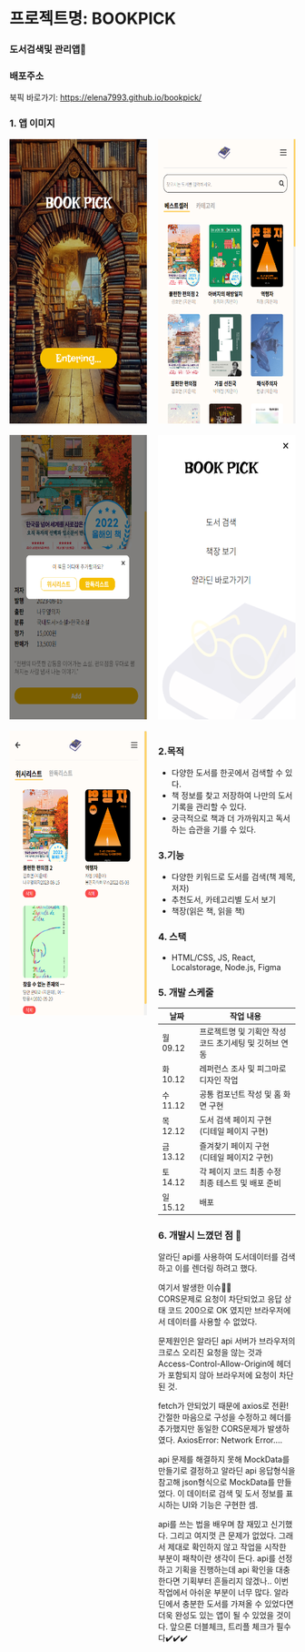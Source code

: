 # 프로젝트명: BOOKPICK

### 도서검색및 관리앱👀

### 배포주소

북픽 바로가기: <https://elena7993.github.io/bookpick/>

### 1. 앱 이미지

<div style="display: grid; grid-template-columns: repeat(2, 1fr); gap: 20px;">
<img src="./public/images/bookpick_home.png" alt="홈화면" width="300" height="500">
<img src="./public/images/bookpick_main.png" alt="홈화면" width="300" height="500">
<img src="./public/images/bookpick_add.png" alt="홈화면" width="300" height="500">
<img src="./public/images/bookpick_menu.png" alt="홈화면" width="300" height="500">
<img src="./public/images/bookpick_shelf.png" alt="홈화면" width="300" height="500">

<div>

<p style="margin: 20px 0;"></p>

### 2.목적

- 다양한 도서를 한곳에서 검색할 수 있다.
- 책 정보를 찾고 저장하여 나만의 도서기록을 관리할 수 있다.
- 궁극적으로 책과 더 가까워지고 독서하는 습관을 기를 수 있다.

### 3.기능

- 다양한 키워드로 도서를 검색(책 제목, 저자)
- 추천도서, 카테고리별 도서 보기
- 책장(읽은 책, 읽을 책)

### 4. 스택

- HTML/CSS, JS, React, Localstorage, Node.js, Figma

### 5. 개발 스케줄

| 날짜     | 작업 내용                                                 |
| -------- | --------------------------------------------------------- |
| 월 09.12 | 프로젝트명 및 기획안 작성<br>코드 초기세팅 및 깃허브 연동 |
| 화 10.12 | 레퍼런스 조사 및 피그마로 디자인 작업                     |
| 수 11.12 | 공통 컴포넌트 작성 및 홈 화면 구현                        |
| 목 12.12 | 도서 검색 페이지 구현<br>(디테일 페이지 구현)             |
| 금 13.12 | 즐겨찾기 페이지 구현<br>(디테일 페이지2 구현)             |
| 토 14.12 | 각 페이지 코드 최종 수정<br>최종 테스트 및 배포 준비      |
| 일 15.12 | 배포                                                      |

### 6. 개발시 느꼈던 점 📍

알라딘 api를 사용하여 도서데이터를 검색하고 이를 렌더링 하려고 했다.

여기서 발생한 이슈😶‍🌫️<br>
CORS문제로 요청이 차단되었고 응답 상태 코드 200으로 OK 였지만 브라우저에서 데이터를 사용할 수 없었다.

문제원인은 알라딘 api 서버가 브라우저의 크로스 오리진 요청을 않는 것과 Access-Control-Allow-Origin에 헤더가 포함되지 않아 브라우저에 요청이 차단된 것.

fetch가 안되었기 때문에 axios로 전환!<br>
간절한 마음으로 구성을 수정하고 헤더를 추가했지만 동일한 CORS문제가 발생하였다.
AxiosError: Network Error....

api 문제를 해결하지 못해 MockData를 만들기로 결정하고 알라딘 api 응답형식을 참고해 json형식으로 MockData를 만들었다.
이 데이터로 검색 및 도서 정보를 표시하는 UI와 기능은 구현한 셈.

api를 쓰는 법을 배우며 참 재밌고 신기했다. 그리고 여지껏 큰 문제가 없었다. 그래서 제대로 확인하지 않고 작업을 시작한 부분이 패착이란 생각이 든다. api를 선정하고 기획을 진행하는데 api 확인을 대충 한다면 기획부터 흔들리지 않겠나.. 이번 작업에서 아쉬운 부분이 너무 많다. 알라딘에서 충분한 도서를 가져올 수 있었다면 더욱 완성도 있는 앱이 될 수 있었을 것이다. 앞으론 더블체크, 트리플 체크가 필수다✔️✔️✔️
